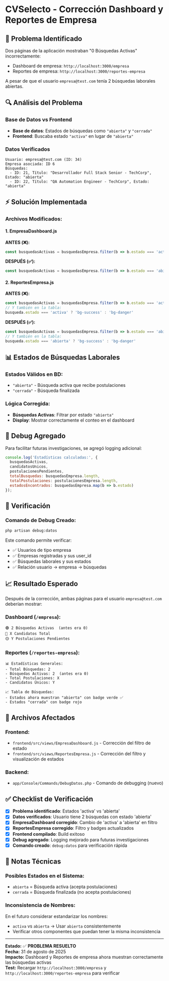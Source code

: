 # CVSelecto - Corrección Dashboard y Reportes de Empresa

## 🐛 **Problema Identificado**

Dos páginas de la aplicación mostraban "0 Búsquedas Activas" incorrectamente:
- Dashboard de empresa: `http://localhost:3000/empresa`
- Reportes de empresa: `http://localhost:3000/reportes-empresa`

A pesar de que el usuario `empresa@test.com` tenía 2 búsquedas laborales abiertas.

## 🔍 **Análisis del Problema**

### **Base de Datos vs Frontend**
- **Base de datos**: Estados de búsquedas como `"abierta"` y `"cerrada"`
- **Frontend**: Buscaba estado `"activa"` en lugar de `"abierta"`

### **Datos Verificados**
```
Usuario: empresa@test.com (ID: 34)
Empresa asociada: ID 6
Búsquedas:
  - ID: 21, Título: "Desarrollador Full Stack Senior - TechCorp", Estado: "abierta"
  - ID: 22, Título: "QA Automation Engineer - TechCorp", Estado: "abierta"
```

## ⚡ **Solución Implementada**

### **Archivos Modificados**: 

#### **1. EmpresaDashboard.js**

**ANTES (❌):**
```javascript
const busquedasActivas = busquedasEmpresa.filter(b => b.estado === 'activa').length;
```

**DESPUÉS (✅):**
```javascript
const busquedasActivas = busquedasEmpresa.filter(b => b.estado === 'abierta').length;
```

#### **2. ReportesEmpresa.js**

**ANTES (❌):**
```javascript
const busquedasActivas = busquedasEmpresa.filter(b => b.estado === 'activa').length;
// Y también en la tabla:
busqueda.estado === 'activa' ? 'bg-success' : 'bg-danger'
```

**DESPUÉS (✅):**
```javascript
const busquedasActivas = busquedasEmpresa.filter(b => b.estado === 'abierta').length;
// Y también en la tabla:
busqueda.estado === 'abierta' ? 'bg-success' : 'bg-danger'
```

## 📊 **Estados de Búsquedas Laborales**

### **Estados Válidos en BD:**
- `"abierta"` - Búsqueda activa que recibe postulaciones
- `"cerrada"` - Búsqueda finalizada

### **Lógica Corregida:**
- **Búsquedas Activas**: Filtrar por estado `"abierta"`
- **Display**: Mostrar correctamente el conteo en el dashboard

## 🔧 **Debug Agregado**

Para facilitar futuras investigaciones, se agregó logging adicional:

```javascript
console.log('Estadísticas calculadas:', {
  busquedasActivas,
  candidatosUnicos,
  postulacionesPendientes,
  totalBusquedas: busquedasEmpresa.length,
  totalPostulaciones: postulacionesEmpresa.length,
  estadosEncontrados: busquedasEmpresa.map(b => b.estado)
});
```

## 🧪 **Verificación**

### **Comando de Debug Creado:**
```bash
php artisan debug:datos
```

Este comando permite verificar:
- ✅ Usuarios de tipo empresa
- ✅ Empresas registradas y sus user_id
- ✅ Búsquedas laborales y sus estados
- ✅ Relación usuario → empresa → búsquedas

## 📈 **Resultado Esperado**

Después de la corrección, ambas páginas para el usuario `empresa@test.com` deberían mostrar:

### **Dashboard (`/empresa`):**
```
🟢 2 Búsquedas Activas  (antes era 0)
🔵 X Candidatos Total
🟡 Y Postulaciones Pendientes
```

### **Reportes (`/reportes-empresa`):**
```
📊 Estadísticas Generales:
- Total Búsquedas: 2
- Búsquedas Activas: 2  (antes era 0)
- Total Postulaciones: X
- Candidatos Únicos: Y

📈 Tabla de Búsquedas:
- Estados ahora muestran "abierta" con badge verde ✅
- Estados "cerrada" con badge rojo
```

## 📁 **Archivos Afectados**

### **Frontend:**
- `frontend/src/views/EmpresaDashboard.js` - Corrección del filtro de estado
- `frontend/src/views/ReportesEmpresa.js` - Corrección del filtro y visualización de estados

### **Backend:**
- `app/Console/Commands/DebugDatos.php` - Comando de debugging (nuevo)

## ✅ **Checklist de Verificación**

- [x] **Problema identificado**: Estados 'activa' vs 'abierta'
- [x] **Datos verificados**: Usuario tiene 2 búsquedas con estado 'abierta'
- [x] **EmpresaDashboard corregido**: Cambio de 'activa' a 'abierta' en filtro
- [x] **ReportesEmpresa corregido**: Filtro y badges actualizados
- [x] **Frontend compilado**: Build exitoso
- [x] **Debug agregado**: Logging mejorado para futuras investigaciones
- [x] **Comando creado**: `debug:datos` para verificación rápida

## 📝 **Notas Técnicas**

### **Posibles Estados en el Sistema:**
- `abierta` = Búsqueda activa (acepta postulaciones)
- `cerrada` = Búsqueda finalizada (no acepta postulaciones)

### **Inconsistencia de Nombres:**
En el futuro considerar estandarizar los nombres:
- `activa` vs `abierta` → Usar `abierta` consistentemente
- Verificar otros componentes que puedan tener la misma inconsistencia

---

**Estado:** ✅ **PROBLEMA RESUELTO**  
**Fecha:** 31 de agosto de 2025  
**Impacto:** Dashboard y Reportes de empresa ahora muestran correctamente las búsquedas activas  
**Test:** Recargar `http://localhost:3000/empresa` y `http://localhost:3000/reportes-empresa` para verificar
